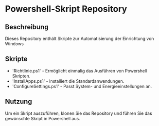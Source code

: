 # Powershell-Skript Repository

## Beschreibung 
Dieses Repository enthält Skripte zur Automatisierung der Einrichtung von Windows 

## Skripte 
- 'Richtlinie.ps1' - Ermöglicht einmalig das Ausführen von Powershell Skripten.
- 'InstallApps.ps1' - Installiert die Standardanwendungen.
- 'ConfigureSettings.ps1' - Passt System- und Energieeinstellungen an. 

## Nutzung 
Um ein Skript auszuführen, klonen Sie das Repository und führen Sie das gewünschte Skript in Powershell aus. 

